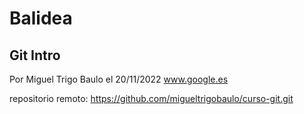 # Balidea

## Git Intro

Por Miguel Trigo Baulo el 20/11/2022 www.google.es

repositorio remoto: https://github.com/migueltrigobaulo/curso-git.git